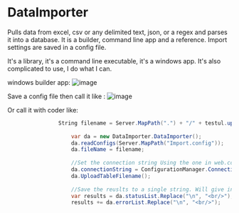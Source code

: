 # DataImporter
Pulls data from excel, csv or any delimited text, json, or a regex and parses it into a database.  It is a builder, command line app and a reference. Import settings are saved in a config file.

It's a library, it's a command line executable, it's a windows app. It's also complicated to use, I do what I can.

windows builder app:
![image](https://user-images.githubusercontent.com/5985484/41800242-bcf2c948-7642-11e8-9e33-f7d59b3d01a9.png)

Save a config file then call it like :
![image](https://user-images.githubusercontent.com/5985484/41800366-3b495064-7643-11e8-9e42-4d301303548a.png)

Or call it with coder like:
```C#
                String filename = Server.MapPath(".") + "/" + testul.uploadPath + "/" + afilename;
                
                    var da = new DataImporter.DataImporter();
                    da.readConfigs(Server.MapPath("Import.config"));
                    da.fileName = filename;
                    
                    //Set the connection string Using the one in web.config
                    da.connectionString = ConfigurationManager.ConnectionStrings["ConnectionString"].ConnectionString;
                    da.UploadTableFilename();
                    
                    //Save the reuslts to a single string. Will give inserted, updated and deleted record count.
                    var results = da.statusList.Replace("\n", "<br/>");
                    results += da.errorList.Replace("\n", "<br/>");
```
